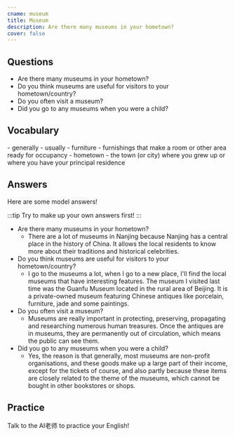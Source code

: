 ```yaml
---
cname: museum
title: Museum
description: Are there many museums in your hometown?
cover: false
---
```

<banner></banner>

## Questions

- Are there many museums in your hometown?
- Do you think museums are useful for visitors to your hometown&#x2F;country?
- Do you often visit a museum?
- Did you go to any museums when you were a child?

## Vocabulary

<vocab-list>
- generally
  - usually
- furniture
  - furnishings that make a room or other area ready for occupancy
- hometown
  - the town (or city) where you grew up or where you have your principal residence

<!-- blank -->

</vocab-list>

## Answers
Here are some model answers!

:::tip
Try to make up your own answers first!
:::

- Are there many museums in your hometown?
  - There are a lot of museums in Nanjing because Nanjing has a central place in the history of China. It allows the local residents to know more about their traditions and historical celebrities.
- Do you think museums are useful for visitors to your hometown&#x2F;country?
  - I go to the museums a lot, when I go to a new place, I&#39;ll find the local museums that have interesting features. The museum I visited last time was the Guanfu Museum located in the rural area of Beijing. It is a private-owned museum featuring Chinese antiques like porcelain, furniture, jade and some paintings.
- Do you often visit a museum?
  - Museums are really important in protecting, preserving, propagating and researching numerous human treasures. Once the antiques are in museums, they are permanently out of circulation, which means the public can see them.
- Did you go to any museums when you were a child?
  - Yes, the reason is that generally, most museums are non-profit organisations, and these goods make up a large part of their income, except for the tickets of course, and also partly because these items are closely related to the theme of the museums, which cannot be bought in other bookstores or shops.

## Practice
Talk to the AI老师 to practice your English!
<qrfooter></qrfooter>
